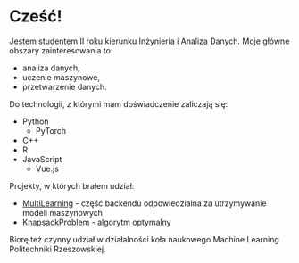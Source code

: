 # Cześć!

Jestem studentem II roku kierunku Inżynieria i Analiza Danych.
Moje główne obszary zainteresowania to:

- analiza danych,
- uczenie maszynowe,
- przetwarzenie danych.

Do technologii, z którymi mam doświadczenie zaliczają się:

- Python
    - PyTorch
- C++
- R
- JavaScript
    - Vue.js

Projekty, w których brałem udział:

- [MultiLearning](https://github.com/FWalkowicz/MultiLearning) - część backendu odpowiedzialna za utrzymywanie modeli maszynowych
- [KnapsackProblem](https://github.com/FWalkowicz/KnapsackProblem) - algorytm optymalny

Biorę też czynny udział w działalności koła naukowego Machine Learning Politechniki Rzeszowskiej.
